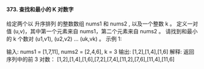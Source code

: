 #### 373. 查找和最小的 K 对数字
给定两个以 升序排列 的整数数组 nums1 和 nums2 , 以及一个整数 k 。
定义一对值 (u,v)，其中第一个元素来自 nums1，第二个元素来自 nums2 。
请找到和最小的 k 个数对 (u1,v1),  (u2,v2)  ...  (uk,vk) 。
示例 1:

输入: nums1 = [1,7,11], nums2 = [2,4,6], k = 3
输出: [1,2],[1,4],[1,6]
解释: 返回序列中的前 3 对数：
[1,2],[1,4],[1,6],[7,2],[7,4],[11,2],[7,6],[11,4],[11,6]
```c++

```